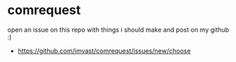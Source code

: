 # comrequest
open an issue on this repo with things i should make and post on my github :)

+ https://github.com/imvast/comrequest/issues/new/choose
